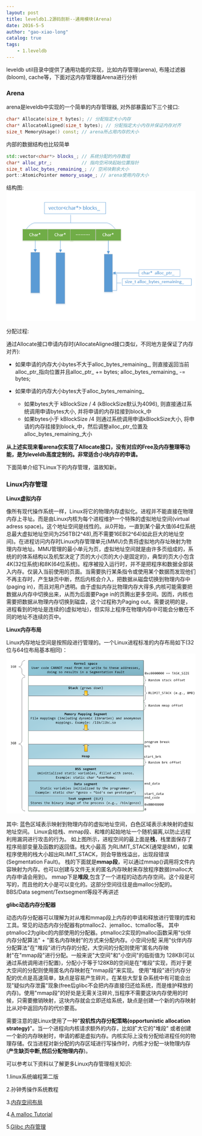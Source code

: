```yaml
---
layout: post
title: leveldb1.2源码剖析--通用模块(Arena)
date: 2016-5-5
author: "gao-xiao-long"
catalog: true
tags:
    - 1.leveldb
---
```


leveldb util目录中提供了通用功能的实现，比如内存管理(arena), 布隆过滤器(bloom), cache等，下面对这内存管理器Arena进行分析

### Arena

arena是leveldb中实现的一个简单的内存管理器, 对外部暴露如下三个接口:

```c++
char* Allocate(size_t bytes); // 分配指定大小内存
char* AllocateAligned(size_t bytes); // 分配指定大小内存并保证内存对齐
size_t MemoryUsage() const; // arena所占用内存的大小

```

内部的数据结构也比较简单


```c++
std::vector<char*> blocks_; // 系统分配的内存数组
char* alloc_ptr_;           // 指向空闲块起始位置指针
size_t alloc_bytes_remaining_; // 空闲块剩余大小
port::AtomicPointer memory_usage_; // arena使用内存大小
```
结构图:
![结构图](/img/in-post/leveldb/arena.png)

分配过程:

通过Allocate接口申请内存时(AllocateAligned接口类似，不同地方是保证了内存对齐):

- 如果申请的内存大小bytes不大于alloc_bytes_remaining_, 则直接返回当前alloc_ptr_指向位置并且alloc_ptr_ += bytes; alloc_bytes_remaining_ -= bytes;

- 如果申请的内存大小bytes大于alloc_bytes_remaining_

    - 如果bytes大于 kBlockSize / 4 (kBlockSize默认为4096), 则直接通过系统调用申请bytes大小, 并将申请的内存挂接到block_中
    - 如果bytes小于 kBlockSize /4 则通过系统调用申请kBlockSize大小, 将申请的内存挂接到block_中，然后调整alloc_ptr_位置及alloc_bytes_remaining_大小

**从上述实现来看arena仅实现了Allocate接口，没有对应的Free及内存整理等功能，是为leveldb高度定制的。非常适合小块内存的申请。**

下面简单介绍下Linux下的内存管理，温故知新。

### Linux内存管理

**Linux虚拟内存**

像所有现代操作系统一样，Linux将它的物理内存虚拟化。进程并不能直接在物理内存上寻址。而是由Linux内核为每个进程维护一个特殊的虚拟地址空间(virtual adress space)。这个地址空间是线性的。从0开始，一直到某个最大值(64位系统总最大虚拟地址空间为256TB(2^48),而不需要16EB(2^64)如此巨大的地址空间)。在进程访问内存时Linux内存管理单元(MMU)负责将虚拟地内存址映射为物理内存地址。MMU管理的最小单元为页，虚拟地址空间就是由许多页组成的，系统的的体系结构以及机型决定了页的大小(页的大小是固定的)，典型的页大小包含4K(32位系统)和8K(64位系统)。程序被投入运行时，并不是把程序和数据全部装入内存。仅装入当前使用的页面。当需要执行某条指令或使用某个数据而发现他们不再主存时，产生缺页中断，然后内核会介入，把数据从磁盘切换到物理内存中(paging in)，而且对用户透明。由于虚拟内存比物理内存大得多,内核可能需要把数据从内存中切换出来，从而为后面要Page in的页腾出更多空间。因而，内核也需要把数据从物理内存切换到磁盘，这个过程称为Paging out。需要说明的是，进程看到的地址是连续的(虚拟地址)，但实际上程序在物理内存中可能会分散在不同的地址不连续的页中。

**Linux内存布局**

Linux内存地址空间是按照段进行管理的。一个Linux进程标准的内存布局如下(32位与64位布局基本相同)：
![结构图](/img/in-post/leveldb/linux_memory.png)

其中: 蓝色区域表示映射到物理内存的虚拟地址空间，白色区域表示未映射的虚拟地址空间。
Linux会给栈、mmap段、和堆的起始地址一个随机偏离,以防止远程利用漏洞进行攻击的行为。
如上图所示，进程空间的最上面是**栈**，栈里面保存了程序局部变量及函数的返回值。栈大小最高
为RLIMIT_STACK(通常是8M)，如果程序使用的栈大小超出RLIMIT_STACK，则会导致栈溢出，出现段错误(Segmentation Fault)。
栈的下面就是**mmap段**，可以通过mmap()调用将文件内容映射为内存。也可以创建与文件无关的匿名内存映射来存放程序数据(malloc大内存申请会用到)。
mmap下是**堆段**,包含了一个进程的动态内存空间。这个段是可写的，而且他的大小是可以变化的。这部分空间往往是由malloc分配的。
BBS/Data segment/Textsegment等段不再讲述

**glibc动态内存分配器**

动态内存分配器可以理解为对从堆和mmap段上内存的申请和释放进行管理的库和工具。常见的动态内存分配器有ptmalloc2、jemalloc、tcmalloc等。
其中ptmalloc2为glibc的内部使用的分配器。ptmalloc2实现的malloc函数采用"伙伴内存分配算法" + "匿名内存映射”的方式来分配内存。小空间分配
采用"伙伴内存分配算法"在"堆段"进行内存的分配，大空间的分配则使用"匿名内存映射"在"mmap段"进行分配。一般来说"大空间"和"小空间"的临街值为
128KB(可以通过系统调用进行配置)，分配小于等于128KB的空间是在"堆段"实现，而对于更大空间的分配则使用匿名内存映射在"mmap段"来实现。
使用"堆段"进行内存分配的优点是高速简单，缺点是容易产生碎片。在某些大型复杂系统中有可能会出现"疑似内存泄露"现象(free后glibc不会把内存直接归还给系统，而是维护释放的内存)。使用"mmap段"的好处是无需关注碎片,当程序不需要这块内存使用的时候，只需要撤销映射，这块内存就会立即还给系统，缺点是创建一个新的内存映射比从对中返回内存的代价要高。

需要注意的是Linux使用了一种"**投机性内存分配策略(opportunistic allocation strategy)**"。当一个进程向内核请求额外的内存，比如扩大它的"堆段"
或者创建一个新的内存映射时，申请的都是虚拟内存。内核实际上没有分配给进程任何的物理存储。仅当进程对新分配的内存区域进行写操作时，内核才分配一块物理内存(**产生缺页中断,然后分配物理内存**)。

可以参考以下资料以了解更多Linux内存管理相关知识:

1.linux系统编程第二版

2.孙钟秀操作系统教程

3.[内存空间布局](http://duartes.org/gustavo/blog/post/anatomy-of-a-program-in-memory/)

4.[A malloc Tutorial](http://www.inf.udec.cl/~leo/Malloc_tutorial.pdf)

5.[Glibc 内存管理](http://www.valleytalk.org/wp-content/uploads/2015/02/glibc%E5%86%85%E5%AD%98%E7%AE%A1%E7%90%86ptmalloc%E6%BA%90%E4%BB%A3%E7%A0%81%E5%88%86%E6%9E%901.pdf)
